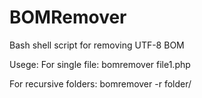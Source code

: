 BOMRemover
==========

Bash shell script for removing UTF-8 BOM

Usege:
For single file:
bomremover file1.php

For recursive folders:
bomremover -r folder/
